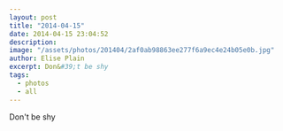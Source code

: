 ```yaml
---
layout: post
title: "2014-04-15"
date: 2014-04-15 23:04:52
description: 
image: "/assets/photos/201404/2af0ab98863ee277f6a9ec4e24b05e0b.jpg"
author: Elise Plain
excerpt: Don&#39;t be shy
tags: 
  - photos
  - all
---
```


Don&#39;t be shy
<p></p>
